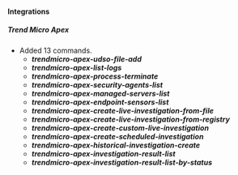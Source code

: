 
#### Integrations
##### Trend Micro Apex
- Added 13 commands.
    - ***trendmicro-apex-udso-file-add***
    - ***trendmicro-apex-list-logs***
    - ***trendmicro-apex-process-terminate***
    - ***trendmicro-apex-security-agents-list***
    - ***trendmicro-apex-managed-servers-list***
    - ***trendmicro-apex-endpoint-sensors-list***
    - ***trendmicro-apex-create-live-investigation-from-file***
    - ***trendmicro-apex-create-live-investigation-from-registry***
    - ***trendmicro-apex-create-custom-live-investigation***
    - ***trendmicro-apex-create-scheduled-investigation***
    - ***trendmicro-apex-historical-investigation-create***
    - ***trendmicro-apex-investigation-result-list***
    - ***trendmicro-apex-investigation-result-list-by-status***

